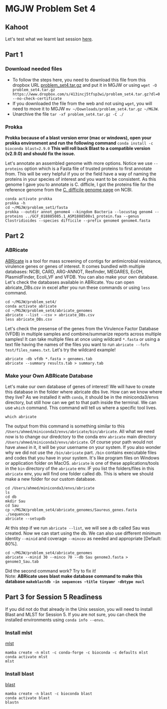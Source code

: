 # MGJW Problem Set 4

## Kahoot
Let's test what we learnt last session [here](https://play.kahoot.it/v2/?quizId=e266aef6-bfc6-4f94-8f1f-6db1845b03ff).

## Part 1

### Download needed files
* To follow the steps here, you need to download this file from this dropbox URL [problem_set4.tar.gz](https://www.dropbox.com/s/413incj5tfsp3wi/problem_set4.tar.gz?dl=0) and put it in MGJW or using `wget -O problem_set4.tar.gz https://www.dropbox.com/s/413incj5tfsp3wi/problem_set4.tar.gz?dl=0 --no-check-certificate`
* If you downloaded the file from the web and not using `wget`, you will need to move it to MGJW `mv ~/Downloads/problem_set4.tar.gz ~/MGJW`.
* Unarchive the file `tar -xf problem_set4.tar.gz -C ./`

### Prokka
**Prokka because of a blast version error (mac or windows), open your prokka environment and run the following command**
`conda install -c bioconda blast=2.9.0`
**This will roll back Blast to a compatible version (v2.9.0) and should fix the issue.**<br/>

Let's annotate an assembled genome with more options. Notice we use `--proteins` option which is a Fasta file of trusted proteins to first annotate from. This will be very helpful if you or the field have a way of naming the proteins in your species of interest and you want to be consistent. As this genome I gave you to annotate is C. difficle, I got the proteins file for the reference genome from the [C. difficile genome page](https://www.ncbi.nlm.nih.gov/genome/?term=difficile) on NCBI.
```
conda activate prokka
prokka -h
cd ~/MGJW/problem_set1/fasta
prokka --outdir annot_genome4 --kingdom Bacteria --locustag genom4 --proteins ../GCF_018885085.1_ASM1888508v1_protein.faa --genus Clostridioides --species difficile --prefix genome4 genome4.fasta
```
## Part 2

### ABRicate
[ABRicate](https://github.com/tseemann/abricate) is a tool for mass screening of contigs for antimicrobial resistance, virulence genes or genes of interest. It comes bundled with multiple databases: NCBI, CARD, ARG-ANNOT, Resfinder, MEGARES, EcOH, PlasmidFinder, Ecoli_VF and VFDB. You can also make your own database. Let's check the databases available in ABRicate. You can open abricate_DBs.csv in excel after you run these commands or using `less` command.
```
cd ~/MGJW/problem_set4/
conda activate abricate
cd ~/MGJW/problem_set4/abricate_genomes
abricate --list --csv > abricate_DBs.csv
less abricate_DBs.csv
```
Let's check the presense of the genes from the Virulence Factor Database (VFDB) in multiple samples and combine/summarize reports across multiple samples! It can take multiple files at once using wildcard `*.fasta` or using a text file having the names of the files you want to run `abricate --fofn test/files_names.txt`. Let's try the wildcard example!
```
abricate -db vfdb *.fasta > genomes.tab
abricate --summary results.tab > summary.tab
```
### Make your Own ABRicate Database
Let's make our own database of genes of interest! We will have to create this database in the folder where abricate dbs live. How can we know where they live? As we installed it with `conda`, it should be in the miniconda3/envs directory, but still how can we get to that path inside the terminal. We can use `which` command. This command will tell us where a specific tool lives.
```
which abricate
```
The output from this command is something similar to this `/Users/ahmed/miniconda3/envs/abricate/bin/abricate`. All what we need now is to change our diredctory to the conda env `abricate` main directory `/Users/ahmed/miniconda3/envs/abricate`. Of course your path would not have `ahmed` in it, it will be your username on your system. If you also wonder why we did not use the `/bin/abricate` part. `/bin` contains executable files and codes that you have in your system. It's like program files on Windows or application folder on MacOS. `abricate` is one of these applications/tools in the `bin` directory of the `abricate` env. IF you list the folders/files in this `abricate` env, you will find one folder called db. This is where we should make a new folder for our custom database.
```
cd /Users/ahmed/miniconda3/envs/abricate     
ls
cd db
mkdir Sau
cd Sau
cp ~/MGJW/problem_set4/abricate_genomes/Saureus_genes.fasta ./sequences
abricate --setupdb
```
At this step if we run `abricate --list`, we will see a db called Sau was created. Now we can start using the db. We can also use different minimum identity `--minid` and coverage `--mincov` as needed and appropriate [Default: 80%].
```
cd ~/MGJW/problem_set4/abricate_genomes
abricate --minid 30 --minco 70 --db Sau genome3.fasta > genome3_Sau.tab
```
Did the second command work? Try to fix it!<br/>
Note: **ABRicate uses blast make database command to make this database `makeblastdb -in sequences -title tinyamr -dbtype nucl`**

## Part 3 for Session 5 Readiness
If you did not do that already in the Unix session, you will need to install Blast and MLST for Session 5. If you are not sure, you can check the installed environments using `conda info --envs`.<br/>

### Install mlst
[mlst](https://github.com/tseemann/mlst)
```
mamba create -n mlst -c conda-forge -c bioconda -c defaults mlst
conda activate mlst
mlst
```
### Install blast
[blast](https://www.ncbi.nlm.nih.gov/books/NBK279690/)
```
mamba create -n blast -c bioconda blast
conda activate blast
blastn
```
